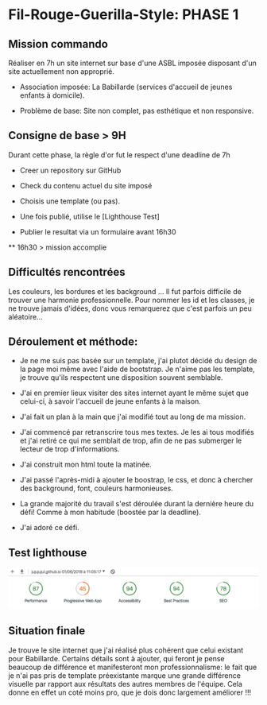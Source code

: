 # Fil-Rouge-Guerilla-Style: PHASE 1

## Mission commando

Réaliser en 7h un site internet sur base d'une ASBL imposée disposant d'un site actuellement non approprié. 

- Association imposée: La Babillarde (services d'accueil de jeunes enfants à domicile). 

- Problème de base: Site non complet, pas esthétique et non responsive.



## Consigne de base > 9H

Durant cette phase, la règle d'or fut le respect d'une deadline de 7h

- Creer un repository sur GitHub

- Check du contenu actuel du site imposé

- Choisis une template (ou pas).

- Une fois publié, utilise le [Lighthouse Test]

- Publier le resultat via un formulaire avant 16h30


** 16h30 > mission accomplie

## Difficultés rencontrées

Les couleurs, les bordures et les background ... Il fut parfois difficile de trouver une harmonie professionnelle. 
Pour nommer les id et les classes, je ne trouve jamais d'idées, donc vous remarquerez que c'est parfois un peu aléatoire...


## Déroulement et méthode:

- Je ne me suis pas basée sur un template, j'ai plutot décidé du design de la page moi même avec l'aide de bootstrap. 
Je n'aime pas les template, je trouve qu'ils respectent une disposition souvent semblable.



- J'ai en premier lieux visiter des sites internet ayant le même sujet que celui-ci, à savoir l'accueil de jeune enfants à la maison. 

- J'ai fait un plan à la main que j'ai modifié tout au long de ma mission.

- J'ai commencé par retranscrire tous mes textes. Je les ai tous modifiés et j'ai retiré ce qui me semblait de trop, afin de ne pas submerger le lecteur de trop d'informations. 

- J'ai construit mon html toute la matinée.

- J'ai passé l'après-midi à ajouter le boostrap, le css, et donc à chercher des background, font, couleurs harmonieuses.

- La grande majorité du travail s'est déroulée durant la dernière heure du défi! Comme à mon habitude (boostée par la deadline).

- J'ai adoré ce défi.

## Test lighthouse

![Test lighthouse](lighthouse.png)

## Situation finale

Je trouve le site internet que j'ai réalisé plus cohérent que celui existant pour Babillarde. 
Certains détails sont à ajouter, qui feront je pense beaucoup de différence et manifesteront mon professionnalisme: le fait que je n'ai pas pris de template préexistante marque une grande différence visuelle par rapport aux résultats des autres membres de l'équipe. Cela donne en effet un coté moins pro, que je dois donc largement améliorer !!! 



